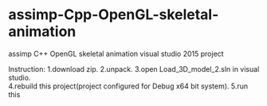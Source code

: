 # assimp-Cpp-OpenGL-skeletal-animation
assimp C++ OpenGL skeletal animation visual studio 2015 project


Instruction:          1.download zip.     2.unpack.   3.open Load_3D_model_2.sln in visual studio.     
4.rebuild this project(project configured for Debug x64 bit system).       5.run this
